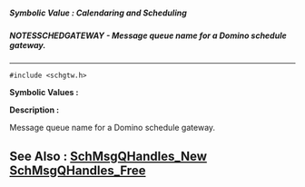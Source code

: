 ##### Symbolic Value : Calendaring and Scheduling
##### NOTESSCHEDGATEWAY - Message queue name for a Domino schedule gateway.
---
```
#include <schgtw.h>
```

**Symbolic Values :**



**Description :**

Message queue name for a Domino schedule gateway.


**See Also :**
[SchMsgQHandles_New](/domino-c-api-docs/reference/Func/SchMsgQHandles_New)
[SchMsgQHandles_Free](/domino-c-api-docs/reference/Func/SchMsgQHandles_Free)
---
